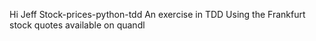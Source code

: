 Hi Jeff
Stock-prices-python-tdd
An exercise in TDD
Using the Frankfurt stock quotes available on quandl
